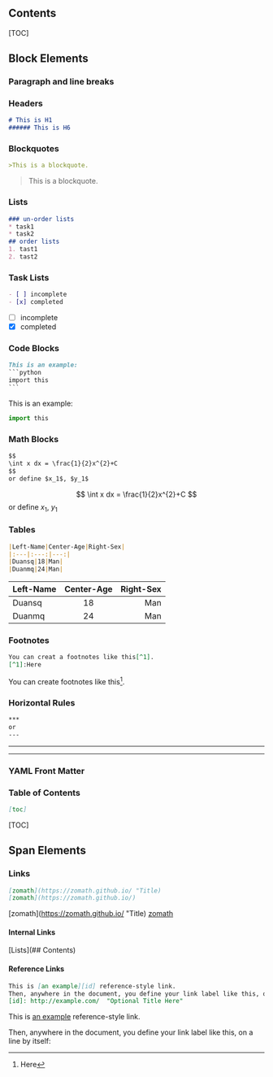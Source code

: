 ## Contents

[TOC]

## Block Elements

### Paragraph and line breaks

### Headers

```markdown
# This is H1
###### This is H6
```

### Blockquotes

```markdown
>This is a blockquote.
```

> This is a blockquote.

### Lists 

```markdown
### un-order lists
* task1
* task2
## order lists
1. tast1
2. tast2
```

### Task Lists

```markdown
- [ ] incomplete
- [x] completed
```

- [ ] incomplete
- [x] completed

### Code Blocks

```markdown
This is an example:
​```python
import this
​```
```

This is an example:

```python
import this
```

### Math Blocks

```markdown
$$
\int x dx = \frac{1}{2}x^{2}+C
$$
or define $x_1$, $y_1$
```
$$
\int x dx = \frac{1}{2}x^{2}+C
$$
or define $x_1$, $y_1$

### Tables

```markdown
|Left-Name|Center-Age|Right-Sex|
|:---|:---:|---:|
|Duansq|18|Man|
|Duanmq|24|Man|
```

|Left-Name|Center-Age|Right-Sex|
|:---|:---:|---:|
|Duansq|18|Man|
|Duanmq|24|Man|

### Footnotes

```markdown
You can creat a footnotes like this[^1].
[^1]:Here
```

You can create footnotes like this[^1]. 

[^1]: Here

### Horizontal Rules

```markdown
***
or 
---
```

---

***

### YAML Front Matter

### Table of Contents

```markdown
[toc]
```

[TOC]

## Span Elements

### Links

```markdown
[zomath](https://zomath.github.io/ "Title)
[zomath](https://zomath.github.io/)
```

[zomath](https://zomath.github.io/ "Title)
[zomath](https://zomath.github.io/)

#### Internal Links

[Lists](## Contents)

#### Reference Links

```markdown
This is [an example][id] reference-style link.
Then, anywhere in the document, you define your link label like this, on a line by itself:
[id]: http://example.com/  "Optional Title Here"
```

This is [an example][id] reference-style link. 

Then, anywhere in the document, you define your link label like this, on a line by itself: 

[id]: http://example.com/  "Optional Title Here"

